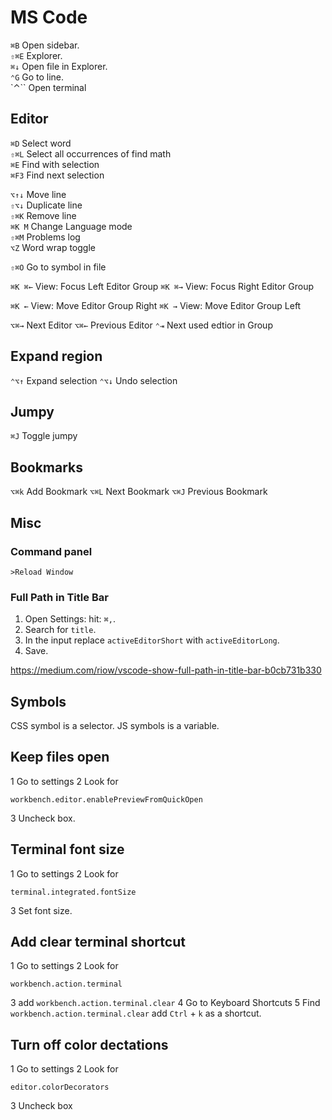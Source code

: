# MS Code

`⌘B` Open sidebar.  
`⇧⌘E` Explorer.  
`⌘↓` Open file in Explorer.  
`⌃G` Go to line.  
`⌃`` Open terminal  


## Editor

`⌘D` Select word  
`⇧⌘L` Select all occurrences of find math  
`⌘E` Find with selection  
`⌘F3` Find next selection  

`⌥↑↓` Move line  
`⇧⌥↓` Duplicate line  
`⇧⌘K` Remove line  
`⌘K M` Change Language mode  
`⇧⌘M` Problems log  
`⌥Z` Word wrap toggle  

`⇧⌘O` Go to symbol in file

`⌘K ⌘←` View: Focus Left Editor Group
`⌘K ⌘→` View: Focus Right Editor Group

`⌘K ←` View: Move Editor Group Right
`⌘K →` View: Move Editor Group Left

`⌥⌘→` Next Editor
`⌥⌘←` Previous Editor
`⌃⇥` Next used edtior in Group


## Expand region

`⌃⌥↑` Expand selection
`⌃⌥↓` Undo selection


## Jumpy

`⌘J` Toggle jumpy


## Bookmarks

`⌥⌘k` Add Bookmark
`⌥⌘L` Next Bookmark
`⌥⌘J` Previous Bookmark


## Misc

### Command panel

	>Reload Window

### Full Path in Title Bar

1. Open Settings: hit: `⌘,`.
2. Search for `title`.
3. In the input replace `activeEditorShort` with `activeEditorLong`.
4. Save.

<https://medium.com/riow/vscode-show-full-path-in-title-bar-b0cb731b330>


## Symbols

CSS symbol is a selector.
JS symbols is a variable.

## Keep files open

1 Go to settings
2 Look for

	workbench.editor.enablePreviewFromQuickOpen

3 Uncheck box.

## Terminal font size

1 Go to settings
2 Look for

`terminal.integrated.fontSize`

3 Set font size.

## Add clear terminal shortcut

1 Go to settings
2 Look for

`workbench.action.terminal`

3 add `workbench.action.terminal.clear`
4 Go to Keyboard Shortcuts
5 Find `workbench.action.terminal.clear` add `Ctrl` + `k` as a shortcut.

## Turn off color dectations

1 Go to settings
2 Look for
	
	editor.colorDecorators
	
3 Uncheck box